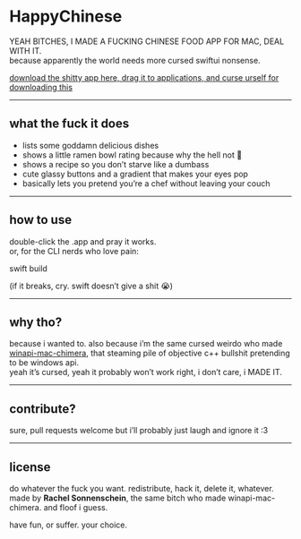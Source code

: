 # HappyChinese

YEAH BITCHES, I MADE A FUCKING CHINESE FOOD APP FOR MAC, DEAL WITH IT.  
because apparently the world needs more cursed swiftui nonsense.  

[download the shitty app here, drag it to applications, and curse urself for downloading this](https://github.com/user-attachments/files/22656034/HappyChinese.zip)


---

## what the fuck it does

- lists some goddamn delicious dishes  
- shows a little ramen bowl rating because why the hell not 🍜  
- shows a recipe so you don’t starve like a dumbass  
- cute glassy buttons and a gradient that makes your eyes pop  
- basically lets you pretend you’re a chef without leaving your couch  

---

## how to use

double-click the .app and pray it works.  
or, for the CLI nerds who love pain:

swift build

(if it breaks, cry. swift doesn’t give a shit 😭)

---

## why tho?

because i wanted to. also because i’m the same cursed weirdo who made [winapi-mac-chimera](https://github.com/yourusername/winapi-mac-chimera), that steaming pile of objective c++ bullshit pretending to be windows api.  
yeah it’s cursed, yeah it probably won’t work right, i don’t care, i MADE IT.  

---

## contribute?

sure, pull requests welcome but i’ll probably just laugh and ignore it :3  

---

## license

do whatever the fuck you want. redistribute, hack it, delete it, whatever. made by **Rachel Sonnenschein**, the same bitch who made winapi-mac-chimera.  and floof i guess.

have fun, or suffer. your choice.
